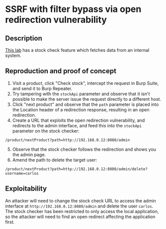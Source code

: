 # SSRF with filter bypass via open redirection vulnerability

## Description

[This lab](https://portswigger.net/web-security/ssrf/lab-ssrf-filter-bypass-via-open-redirection) has a stock check feature which fetches data from an internal system.

## Reproduction and proof of concept

1. Visit a product, click "Check stock", intercept the request in Burp Suite, and send it to Burp Repeater.
2. Try tampering with the ``stockApi`` parameter and observe that it isn't possible to make the server issue the request directly to a different host.
3. Click "next product" and observe that the ``path`` parameter is placed into the Location header of a redirection response, resulting in an open redirection.
4. Create a URL that exploits the open redirection vulnerability, and redirects to the admin interface, and feed this into the ``stockApi`` parameter on the stock checker:

```
/product/nextProduct?path=http://192.168.0.12:8080/admin
```

5. Observe that the stock checker follows the redirection and shows you the admin page.
6. Amend the path to delete the target user:

```
/product/nextProduct?path=http://192.168.0.12:8080/admin/delete?username=carlos
```

## Exploitability

An attacker will need to change the stock check URL to access the admin interface at `http://192.168.0.12:8080/admin` and delete the user `carlos`. The stock checker has been restricted to only access the local application, so the attacker will need to find an open redirect affecting the application first. 
